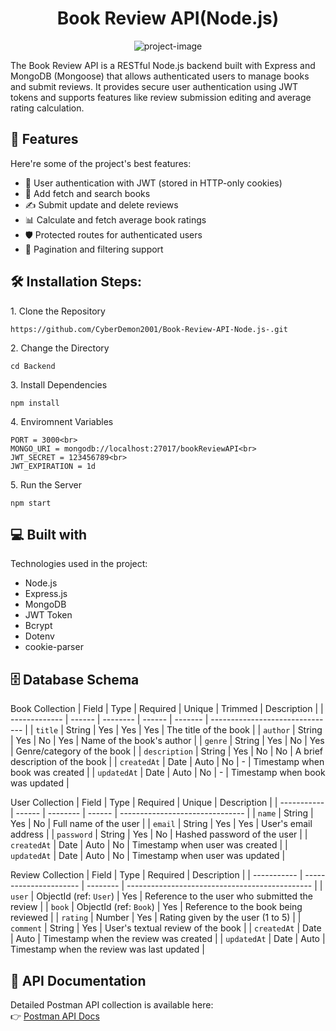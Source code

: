 <h1 align="center" id="title">Book Review API(Node.js)</h1>

<p align="center"><img src="https://socialify.git.ci/CyberDemon2001/Book-Review-API-Node.js-/image?font=Source+Code+Pro&amp;language=1&amp;name=1&amp;owner=1&amp;pattern=Circuit+Board&amp;stargazers=1&amp;theme=Light" alt="project-image"></p>

<p id="description">The Book Review API is a RESTful Node.js backend built with Express and MongoDB (Mongoose) that allows authenticated users to manage books and submit reviews. It provides secure user authentication using JWT tokens and supports features like review submission editing and average rating calculation.</p>

  
  
<h2>🧐 Features</h2>

Here're some of the project's best features:

*   🔐 User authentication with JWT (stored in HTTP-only cookies)
*   📘 Add fetch and search books
*   ✍️ Submit update and delete reviews
*   📊 Calculate and fetch average book ratings
*   🛡 Protected routes for authenticated users
*   🧾 Pagination and filtering support

<h2>🛠️ Installation Steps:</h2>

<p>1. Clone the Repository</p>

```
https://github.com/CyberDemon2001/Book-Review-API-Node.js-.git
```

<p>2. Change the Directory</p>

```
cd Backend
```

<p>3. Install Dependencies</p>

```
npm install
```

<p>4. Enviromnent Variables</p>

```
PORT = 3000<br>
MONGO_URI = mongodb://localhost:27017/bookReviewAPI<br>
JWT_SECRET = 123456789<br>
JWT_EXPIRATION = 1d
```

<p>5. Run the Server</p>

```
npm start
```

  
  
<h2>💻 Built with</h2>

Technologies used in the project:

*   Node.js
*   Express.js
*   MongoDB
*   JWT Token
*   Bcrypt
*   Dotenv
*   cookie-parser


<h2>🗄️ Database Schema</h2>

Book Collection
| Field         | Type   | Required | Unique | Trimmed | Description                     |
| ------------- | ------ | -------- | ------ | ------- | ------------------------------- |
| `title`       | String | Yes      | Yes    | Yes     | The title of the book           |
| `author`      | String | Yes      | No     | Yes     | Name of the book's author       |
| `genre`       | String | Yes      | No     | Yes     | Genre/category of the book      |
| `description` | String | Yes      | No     | No      | A brief description of the book |
| `createdAt`   | Date   | Auto     | No     | -       | Timestamp when book was created |
| `updatedAt`   | Date   | Auto     | No     | -       | Timestamp when book was updated |

User Collection
| Field       | Type   | Required | Unique | Description                     |
| ----------- | ------ | -------- | ------ | ------------------------------- |
| `name`      | String | Yes      | No     | Full name of the user           |
| `email`     | String | Yes      | Yes    | User's email address            |
| `password`  | String | Yes      | No     | Hashed password of the user     |
| `createdAt` | Date   | Auto     | No     | Timestamp when user was created |
| `updatedAt` | Date   | Auto     | No     | Timestamp when user was updated |

Review Collection
| Field       | Type                   | Required | Description                                    |
| ----------- | ---------------------- | -------- | ---------------------------------------------- |
| `user`      | ObjectId (ref: `User`) | Yes      | Reference to the user who submitted the review |
| `book`      | ObjectId (ref: `Book`) | Yes      | Reference to the book being reviewed           |
| `rating`    | Number                 | Yes      | Rating given by the user (1 to 5)              |
| `comment`   | String                 | Yes      | User's textual review of the book              |
| `createdAt` | Date                   | Auto     | Timestamp when the review was created          |
| `updatedAt` | Date                   | Auto     | Timestamp when the review was last updated     |

<h2>📘 API Documentation</h2>

Detailed Postman API collection is available here:  
👉 [Postman API Docs](https://documenter.getpostman.com/view/39779844/2sB2qahM93)
